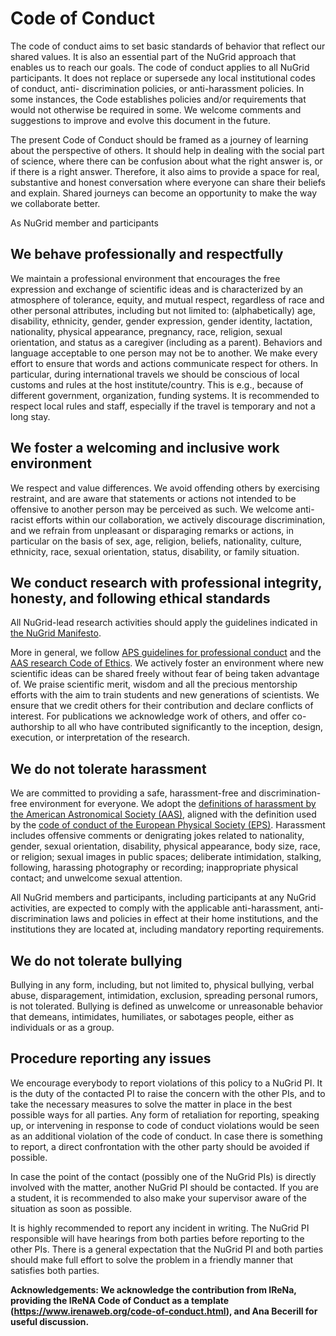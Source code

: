 # Code of Conduct

The code of conduct aims to set basic standards of behavior that reflect our shared values. It is also an essential part of the NuGrid approach that enables us to reach our goals. The code of conduct applies to all NuGrid participants. It does not replace or supersede any local institutional codes of conduct, anti- discrimination policies, or anti-harassment policies. In some instances, the Code establishes policies and/or requirements that would not otherwise be required in some. We welcome comments and suggestions to improve and evolve this document in the future.

The present Code of Conduct should be framed as a journey of learning about the perspective of others. It should help in dealing with the social part of science, where there can be confusion about what the right answer is, or if there is a right answer. Therefore, it also aims to provide a space for real, substantive and honest conversation where everyone can share their beliefs and explain. Shared journeys can become an opportunity to make the way we collaborate better.

As NuGrid member and participants

## We behave professionally and respectfully

We maintain a professional environment that encourages the free expression and exchange of scientific ideas and is characterized by an atmosphere of tolerance, equity, and mutual respect, regardless of race and other personal attributes, including but not limited to: (alphabetically) age, disability, ethnicity, gender, gender expression, gender identity, lactation, nationality, physical appearance, pregnancy, race, religion, sexual orientation, and status as a caregiver (including as a parent). Behaviors and language acceptable to one person may not be to another. We make every effort to ensure that words and actions communicate respect for others. In particular, during international travels we should be conscious of local customs and rules at the host institute/country. This is e.g., because of different government, organization, funding systems. It is recommended to respect local rules and staff, especially if the travel is temporary and not a long stay. 

## We foster a welcoming and inclusive work environment

We respect and value differences. We avoid offending others by exercising restraint, and are aware that statements or actions not intended to be offensive to another person may be perceived as such. We welcome anti-racist efforts within our collaboration, we actively discourage discrimination, and we refrain from unpleasant or disparaging remarks or actions, in particular on the basis of sex, age, religion, beliefs, nationality, culture, ethnicity, race, sexual orientation, status, disability, or family situation.

## We conduct research with professional integrity, honesty, and following ethical standards

All NuGrid-lead research activities should apply the guidelines indicated in [the NuGrid Manifesto](manifesto).

More in general, we follow [APS guidelines for professional conduct](https://www.aps.org/policy/statements/02_2.cfm) and the [AAS research Code of Ethics](https://aas.org/policies/ethics#research). We actively foster an environment where new scientific ideas can be shared freely without fear of being taken advantage of. We praise scientific merit, wisdom and all the precious mentorship efforts with the aim to train students and new generations of scientists. We ensure that we credit others for their contribution and declare conflicts of interest. For publications we acknowledge work of others, and offer co-authorship to all who have contributed significantly to the inception, design, execution, or interpretation of the research.

## We do not tolerate harassment

We are committed to providing a safe, harassment-free and discrimination-free environment for everyone. We adopt the [definitions of harassment by the American Astronomical Society (AAS)](https://aas.org/policies/anti-harassment-policy-aas-division-meetings-activities), aligned with the definition used by the [code of conduct of the European Physical Society (EPS)](https://www.eps.org/page/CodeOfConduct). Harassment includes offensive comments or denigrating jokes related to nationality, gender, sexual orientation, disability, physical appearance, body size, race, or religion; sexual images in public spaces; deliberate intimidation, stalking, following, harassing photography or recording; inappropriate physical contact; and unwelcome sexual attention.

All NuGrid members and participants, including participants at any NuGrid activities, are expected to comply with the applicable anti-harassment, anti-discrimination laws and policies in effect at their home institutions, and the institutions they are located at, including mandatory reporting requirements.

## We do not tolerate bullying

Bullying in any form, including, but not limited to, physical bullying, verbal abuse, disparagement, intimidation, exclusion, spreading personal rumors, is not tolerated. Bullying is defined as unwelcome or unreasonable behavior that demeans, intimidates, humiliates, or sabotages people, either as individuals or as a group.


## Procedure reporting any issues

We encourage everybody to report violations of this policy to a NuGrid PI. It is the duty of the contacted PI to raise the concern with the other PIs, and to take the necessary measures to solve the matter in place in the best possible ways for all parties. Any form of retaliation for reporting, speaking up, or intervening in response to code of conduct violations would be seen as an additional violation of the code of conduct. In case there is something to report, a direct confrontation with the other party should be avoided if possible. 

In case the point of the contact (possibly one of the NuGrid PIs) is directly involved with the matter, another NuGrid PI should be contacted. If you are a student, it is recommended to also make your supervisor aware of the situation as soon as possible. 

It is highly recommended to report any incident in writing. The NuGrid PI responsible will have hearings from both parties before reporting to the other PIs. There is a general expectation that the NuGrid PI and both parties should make full effort to solve the problem in a friendly manner that satisfies both parties. 



**Acknowledgements: We acknowledge the contribution from IReNa, providing the IReNA Code of Conduct as a template (https://www.irenaweb.org/code-of-conduct.html), and Ana Becerill 
for useful discussion.**  
